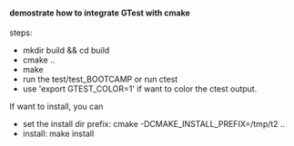 #### demostrate how to integrate GTest with cmake

steps:

- mkdir build && cd build
- cmake ..
- make
- run the test/test_BOOTCAMP or run ctest
- use 'export GTEST_COLOR=1' if want to color the ctest output.

If want to install, you can 
- set the install dir prefix: cmake -DCMAKE_INSTALL_PREFIX=/tmp/t2 ..
- install: make install

